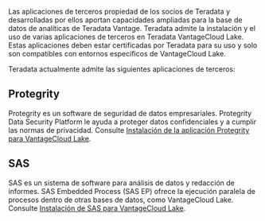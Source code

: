Las aplicaciones de terceros propiedad de los socios de Teradata y desarrolladas por ellos aportan capacidades ampliadas para la base de datos de analíticas de Teradata Vantage. Teradata admite la instalación y el uso de varias aplicaciones de terceros en Teradata VantageCloud Lake. Estas aplicaciones deben estar certificadas por Teradata para su uso y solo son compatibles con entornos específicos de VantageCloud Lake.

Teradata actualmente admite las siguientes aplicaciones de terceros:

Protegrity
----------

Protegrity es un software de seguridad de datos empresariales. Protegrity Data Security Platform le ayuda a proteger datos confidenciales y a cumplir las normas de privacidad. Consulte [Instalación de la aplicación Protegrity para VantageCloud Lake](https://docs.teradata.com/access/sources/dita/topic?dita:topicPath=bdz1707141094808.dita&utm_source=console&utm_medium=iph).

SAS
---

SAS es un sistema de software para análisis de datos y redacción de informes. SAS Embedded Process (SAS EP) ofrece la ejecución paralela de procesos dentro de otras bases de datos, como VantageCloud Lake. Consulte [Instalación de SAS para VantageCloud Lake](https://docs.teradata.com/access/sources/dita/topic?dita:topicPath=xgb1712764452211.dita&utm_source=console&utm_medium=iph).

